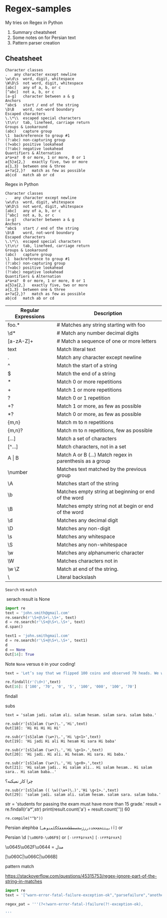 # Regex-samples
My tries on Regex in Python

 

1. Summary cheatsheet 
2. Some notes on for Persian text
3. Pattern parser creation

## Cheatsheet
```
Character classes
.	any character except newline
\w\d\s	word, digit, whitespace
\W\D\S	not word, digit, whitespace
[abc]	any of a, b, or c
[^abc]	not a, b, or c
[a-g]	character between a & g
Anchors
^abc$	start / end of the string
\b\B	word, not-word boundary
Escaped characters
\.\*\\	escaped special characters
\t\n\r	tab, linefeed, carriage return
Groups & Lookaround
(abc)	capture group
\1	backreference to group #1
(?:abc)	non-capturing group
(?=abc)	positive lookahead
(?!abc)	negative lookahead
Quantifiers & Alternation
a*a+a?	0 or more, 1 or more, 0 or 1
a{5}a{2,}	exactly five, two or more
a{1,3}	between one & three
a+?a{2,}?	match as few as possible
ab|cd	match ab or cd
```



Regex in Python

```
Character classes
.	any character except newline
\w\d\s	word, digit, whitespace
\W\D\S	not word, digit, whitespace
[abc]	any of a, b, or c
[^abc]	not a, b, or c
[a-g]	character between a & g
Anchors
^abc$	start / end of the string
\b\B	word, not-word boundary
Escaped characters
\.\*\\	escaped special characters
\t\n\r	tab, linefeed, carriage return
Groups & Lookaround
(abc)	capture group
\1	backreference to group #1
(?:abc)	non-capturing group
(?=abc)	positive lookahead
(?!abc)	negative lookahead
Quantifiers & Alternation
a*a+a?	0 or more, 1 or more, 0 or 1
a{5}a{2,}	exactly five, two or more
a{1,3}	between one & three
a+?a{2,}?	match as few as possible
ab|cd	match ab or cd
```



| Regular Expressions | Description                                              |
| ------------------- | -------------------------------------------------------- |
| foo.*               | # Matches any string starting with foo                   |
| \d*                 | # Match any number decimal digits                        |
| [a-zA-Z]+           | # Match a sequence of one or more letters                |
| text                | Match literal text                                       |
| .                   | Match any character except newline                       |
| ^                   | Match the start of a string                              |
| $                   | Match the end of a string                                |
| *                   | Match 0 or more repetitions                              |
| +                   | Match 1 or more repetitions                              |
| ?                   | Match 0 or 1 repetition                                  |
| +?                  | Match 1 or more, as few as possible                      |
| *?                  | Match 0 or more, as few as possible                      |
| {m,n}               | Match m to n repetitions                                 |
| {m,n}?              | Match m to n repetitions, few as possible                |
| [...]               | Match a set of characters                                |
| [^...]              | Match characters, not in a set                           |
| A \| B              | Match A or B (...) Match regex in parenthesis as a group |
| \number             | Matches text matched by the previous group               |
| \A                  | Matches start of the string                              |
| \b                  | Matches empty string at beginning or end of the word     |
| \B                  | Matches empty string not at begin or end of the word     |
| \d                  | Matches any decimal digit                                |
| \D                  | Matches any non-digit                                    |
| \s                  | Matches any whitespace                                   |
| \S                  | Matches any non-whitespace                               |
| \w                  | Matches any alphanumeric character                       |
| \W                  | Matches characters not in                                |
| \w \Z               | Match at end of the string.                              |
| \\                  | Literal backslash                                        |





`Search` vs `match`

​	serach result is None

``` python
import re
text = 'john.smith@gmail.com'
re.search(r'\S+@\S+\.\S+', text)
d = re.search(r'\S+@\S+\.\S+', text)
d.span()
```



```python
text1 = 'john.smithgmail.com'
d = re.search(r'\S+@\S+\.\S+', text1)
d
d == None
Out[14]: True

```

Note `None` versus `0` in your coding!

```python
text = 'Let’s say that we flipped 100 coins and observed 70 heads. We would like to use these data to test the hypothesis that the true probability is 0.5. First let’s generate our data, simulating 100,000 sets of 100 flips. We use such a large number because it turns out that it’s very rare to get 70 heads, so we need many attempts in order to get a reliable estimate of these probabilties. This will take a couple of minutes to complete.'

re.findall(r'(\d+)',text)
Out[16]: ['100', '70', '0', '5', '100', '000', '100', '70']
```



findall

subs

```
text = 'salam jadi. salam ali. salam hesam. salam sara. salam baba.'

re.sub(r'[sS]alam (\w+)\.','Hi',text)
Out[18]: 'Hi Hi Hi Hi Hi'

re.sub(r'[sS]alam (\w+)\.','Hi \g<1>',text)
Out[19]: 'Hi jadi Hi ali Hi hesam Hi sara Hi baba'

re.sub(r'[sS]alam (\w+)\.','Hi \g<1>.',text)
Out[20]: 'Hi jadi. Hi ali. Hi hesam. Hi sara. Hi baba.'

re.sub(r'[sS]alam (\w+)\.','Hi \g<0>.',text)
Out[21]: 'Hi salam jadi.. Hi salam ali.. Hi salam hesam.. Hi salam sara.. Hi salam baba..'
```



چرا کار نمیکنه؟

```
re.sub(r'[sS]alam (( \w)(\w+)\.)','Hi \g<1>.',text)
Out[29]: 'salam jadi. salam ali. salam hesam. salam sara. salam baba.'
```



str = 'students for passing the exam must have more than 15 grade.'
result = re.findall(r'a*',str)
print(result.count('a') + result.count(''))
60

```
re.compile("^b"))
```



Persian alephba `[آابپتثجچحخدذرزژسشصضطظعغفقکگلمنوهی]` or 

Persian \d `[\u06F0-\u06F9]`   or `[۰۱۲۳۴۵۶۷۸۹]` `[۰۱۲۳۴۵۶۷۸۹]` 

\u0645\u062F\u0644 = مدل

[\u060C|\u066C|\u066B]





pattern match

https://stackoverflow.com/questions/45315753/regex-ignore-part-of-the-string-in-matches 

```python
import re
text = '["warn-error-fatal-failure-exception-ok","parsefailure","anothertag","syslog-warn-error-fatal-failure-exception-ok"]'

regex_pat = '''(?<!warn-error-fatal-)failure(?!-exception-ok),

'''
```

